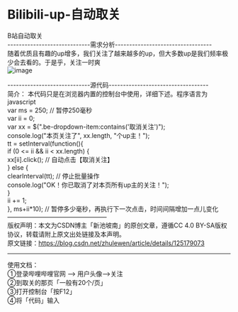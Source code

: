 # Bilibili-up-自动取关
B站自动取关  <br>
-----------------------------需求分析----------------------------------  <br>
随着优质且有趣的up增多，我们关注了越来越多的up，但大多数up是我们频率极少会去看的。于是乎，关注一时爽  
![image](https://user-images.githubusercontent.com/100819839/224519518-f7fb00a6-f384-4ef1-b1e6-b8cb56bd6913.png)  
    
  
-----------------------------源代码-----------------------------------  <br>
简介：
本代码只是在浏览器内置的控制台中使用，详细下述。程序语言为javascript  <br>
var ms = 250; // 暂停250毫秒  <br>
var ii = 0;  <br>
var xx = $(".be-dropdown-item:contains('取消关注')");  <br>
console.log("本页关注了", xx.length, "个up主！");  <br>
tt = setInterval(function(){  <br>
  if (0 <= ii && ii < xx.length) {  <br>
    xx[ii].click(); // 自动点击【取消关注】  <br>
  } else {  <br>
    clearInterval(tt); // 停止批量操作  <br>
    console.log("OK！你已取消了对本页所有up主的关注！");  <br>
  }  <br>
  ii += 1;  <br>
}, ms+ii*10); // 暂停多少毫秒，再执行下一次点击，时间间隔增加一点儿变化  <br>
————————————————  <br>
版权声明：本文为CSDN博主「新池坡南」的原创文章，遵循CC 4.0 BY-SA版权协议，转载请附上原文出处链接及本声明。  <br>
原文链接：https://blog.csdn.net/zhulewen/article/details/125179073  <br>

________________
使用文档：  <br>
	①登录哔哩哔哩官网 --> 用户头像-->关注  <br>
		②到取关的那页「一般有20个/页」  <br>
			③打开控制台「按F12」  <br>
				④将「代码」输入  <br>
